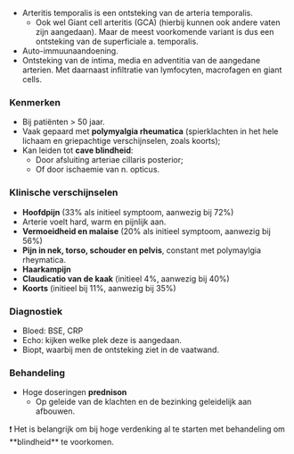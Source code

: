 - Arteritis temporalis is een ontsteking van de arteria temporalis.
	- Ook wel Giant cell arteritis (GCA) (hierbij kunnen ook andere vaten zijn aangedaan). Maar de meest voorkomende variant is dus een ontsteking van de superficiale a. temporalis.
- Auto-immuunaandoening.
- Ontsteking van de intima, media en adventitia van de aangedane arterien. Met daarnaast infiltratie van lymfocyten, macrofagen en giant cells.

### Kenmerken

- Bij patiënten > 50 jaar.
- Vaak gepaard met **polymyalgia rheumatica** (spierklachten in het hele lichaam en griepachtige verschijnselen, zoals koorts);
- Kan leiden tot **cave blindheid**:
    - Door afsluiting arteriae cillaris posterior;
    - Of door ischaemie van n. opticus.

### Klinische verschijnselen

- **Hoofdpijn** (33% als initieel symptoom, aanwezig bij 72%)
- Arterie voelt hard, warm en pijnlijk aan.
- **Vermoeidheid en malaise** (20% als initieel symptoom, aanwezig bij 56%)
- **Pijn in nek, torso, schouder en pelvis**, constant met polymaylgia rheymatica.
- **Haarkampijn**
- **Claudicatio van de kaak** (initieel 4%, aanwezig bij 40%)
- **Koorts** (initieel bij 11%, aanwezig bij 35%)

### Diagnostiek

- Bloed: BSE, CRP
- Echo: kijken welke plek deze is aangedaan.
- Biopt, waarbij men de ontsteking ziet in de vaatwand.

### Behandeling

- Hoge doseringen **prednison**
    - Op geleide van de klachten en de bezinking geleidelijk aan afbouwen.

<aside>
❗ Het is belangrijk om bij hoge verdenking al te starten met behandeling om **blindheid** te voorkomen.

</aside>